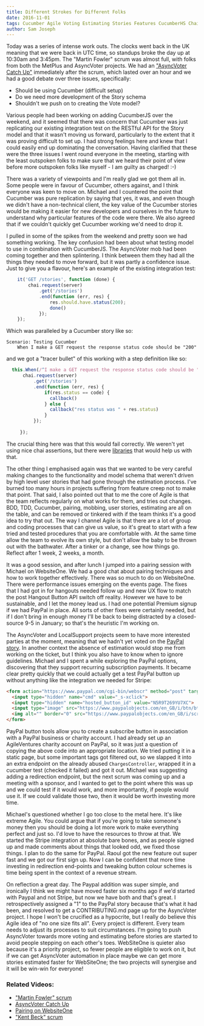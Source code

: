 ```yaml
---
title: Different Strokes for Different Folks
date: 2016-11-01
tags: Cucumber Agile Voting Estimating Stories Features CucumberHS Chai Stripe PayPal
author: Sam Joseph
---
```




Today was a series of intense work outs.  The clocks went back in the UK meaning that we were back in UTC time, so standups broke the day up at 10:30am and 3:45pm.  The "Martin Fowler" scrum was almost full, with folks from both the MetPlus and AsyncVoter projects.  We had an ["AsyncVoter Catch Up"](https://www.youtube.com/watch?v=AfsoOtqv0eg) immediately after the scrum, which lasted over an hour and we had a good debate over three issues, specifically:

* Should be using Cucumber (difficult setup)
* Do we need more development of the Story schema
* Shouldn't we push on to creating the Vote model?

Various people had been working on adding CucumberJS over the weekend, and it seemed that there was concern that Cucumber was just replicating our existing integration test on the RESTful API for the Story model and that it wasn't moving us forward, particularly to the extent that it was proving difficult to set up.  I had strong feelings here and knew that I could easily end up dominating the conversation.  Having clarified that these were the three issues I went round everyone in the meeting, starting with the least outspoken folks to make sure that we heard their point of view before more outspoken folks like myself - I am guilty as charged! :-) 

There was a variety of viewpoints and I'm really glad we got them all in.  Some people were in favour of Cucumber, others against, and I think everyone was keen to move on.  Michael and I countered the point that Cucumber was pure replication by saying that yes, it was, and even though we didn't have a non-technical client, the key value of the Cucumber stories would be making it easier for new developers and ourselves in the future to understand why particular features of the code were there.  We also agreed that if we couldn't quickly get Cucumber working we'd need to drop it.

I pulled in some of the spikes from the weekend and pretty soon we had something working.  The key confusion had been about what testing model to use in combination with CucumberJS.  The AsyncVoter mob had been coming together and then splintering.  I think between them they had all the things they needed to move forward, but it was partly a confidence issue.  Just to give you a flavour, here's an example of the existing integration test:

```js
    it('GET /stories', function (done) {
        chai.request(server)
            .get('/stories')
            .end(function (err, res) {
                res.should.have.status(200);
                done()
            });
    });
```

Which was paralleled by a Cucumber story like so:

```gherkin
Scenario: Testing Cucumber
    When I make a GET request the response status code should be "200"
```

and we got a "tracer bullet" of this working with a step definition like so:

```js
  this.When(/^I make a GET request the response status code should be "([^"]*)"$/, function (code, callback) {
      chai.request(server)
          .get('/stories')
          .end(function (err, res) {
              if(res.status == code) {
                callback()
              } else {
                callback("res status was " + res.status)
              }
          });
      
     });
```

The crucial thing here was that this would fail correctly.  We weren't yet using nice chai assertions, but there were [libraries](https://github.com/domenic/chai-as-promised) that would help us with that.  

The other thing I emphasised again was that we wanted to be very careful making changes to the functionality and model schema that weren't driven by high level user stories that had gone through the estimation process.  I've burned too many hours in projects suffering from feature creep not to make that point.  That said, I also pointed out that to me the core of Agile is that the team reflects regularly on what works for them, and tries out changes.  BDD, TDD, Cucumber, pairing, mobbing, user stories, estimating are all on the table, and can be removed or tinkered with if the team thinks it's a good idea to try that out.  The way I channel Agile is that there are a lot of group and coding processes that can give us value, so it's great to start with a few tried and tested procedures that you are comfortable with.  At the same time allow the team to evolve its own style, but don't allow the baby to be thrown out with the bathwater.  After a tinker or a change, see how things go.  Reflect after 1 week, 2 weeks, a month.

It was a good session, and after lunch I jumped into a pairing session with Michael on WebsiteOne.  We had a good chat about pairing techniques and how to work together effectively.  There was so much to do on WebsiteOne.  There were performance issues emerging on the events page.  The fixes that I had got in for hangouts needed follow up and new UX flow to match the post Hangout Button API switch off reality.  However we have to be sustainable, and I let the money lead us.  I had one potential Premium signup if we had PayPal in place.  All sorts of other fixes were certainly needed, but if I don't bring in enough money I'll be back to being distracted by a closed-source 9-5 in January; so that's the heuristic I'm working on.  

The AsyncVoter and LocalSupport projects seem to have more interested parties at the moment, meaning that we hadn't yet voted on the [PayPal story](https://waffle.io/AgileVentures/WebsiteOne/cards/580787b7bbf5b55b01565370).  In another context the absence of estimation would stop me from working on the ticket, but I think you also have to know when to ignore guidelines.  Michael and I spent a while exploring the PayPal options, discovering that they support recurring subscription payments.  It became clear pretty quickly that we could actually get a test PayPal button up without anything like the integration we needed for Stripe:

```html
<form action="https://www.paypal.com/cgi-bin/webscr" method="post" target="_top">
  <input type="hidden" name="cmd" value="_s-xclick">
  <input type="hidden" name="hosted_button_id" value="N5R9T269YU7XC">
  <input type="image" src="https://www.paypalobjects.com/en_GB/i/btn/btn_subscribe_LG.gif" border="0" name="submit" alt="PayPal – The safer, easier way to pay online!">
  <img alt="" border="0" src="https://www.paypalobjects.com/en_GB/i/scr/pixel.gif" width="1" height="1">
</form>
```

PayPal button tools allow you to create a subscribe button in association with a PayPal business or charity account.  I had already set up an AgileVentures charity account on PayPal, so it was just a question of copying the above code into an appropriate location.  We tried putting it in a static page, but some important tags got filtered out, so we slapped it into an extra endpoint on the already abused `ChargesController`, wrapped it in a cucumber test (checked it failed) and got it out.  Michael was suggesting adding a redirection endpoint, but the next scrum was coming up and a meeting with a sponsor, and I wanted to get to the point where this was up and we could test if it would work, and more importantly, if people would use it.  If we could validate those two, then it would be worth investing more time.

Michael's questioned whether I go too close to the metal here.  It's like extreme Agile.  You could argue that if you're going to take someone's money then you should be doing a lot more work to make everything perfect and just so.  I'd love to have the resources to throw at that.  We started the Stripe integration at absolute bare bones, and as people signed up and made comments about things that looked odd, we fixed those things.  I plan to do the same for PayPal.  Raoul got the new feature out super fast and we got our first sign up.  Now I can be confident that more time investing in redirection end-points and tweaking button colour schemes is time being spent in the context of a revenue stream.

On reflection a great day.  The Paypal addition was super simple, and ironically I think we might have moved faster six months ago if we'd started with Paypal and not Stripe, but now we have both and that's great.  I retrospectively assigned a "1" to the PayPal story because that's what it had been, and resolved to get a CONTRIBUTING.md page up for the AsyncVoter project.  I hope I won't be crucified as a hypocrite, but I really do believe this Agile idea of "no one size fits all".  Every project is different.  Every team needs to adjust its processes to suit circumstances.  I'm going to push AsyncVoter towards more voting and estimating before stories are started to avoid people stepping on each other's toes.  WebSiteOne is quieter also because it's a priority project, so fewer people are eligible to work on it, but if we can get AsyncVoter automation in place maybe we can get more stories estimated faster for WebSiteOne; the two projects will synergise and it will be win-win for everyone! 


### Related Videos:

* ["Martin Fowler" scrum](https://youtu.be/C-E_5uj-YgQ)
* [AsyncVoter Catch Up](https://www.youtube.com/watch?v=AfsoOtqv0eg)
* [Pairing on WebsiteOne](https://www.youtube.com/watch?v=zVS_tyX3Lq8)
* ["Kent Beck" scrum](https://www.youtube.com/watch?v=IK8O5U4lmfg)
